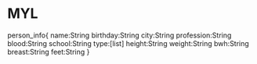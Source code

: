 # MYL

person_info{
  name:String
  birthday:String
  city:String
  profession:String
  blood:String
  school:String
  type:[list]
  height:String
  weight:String
  bwh:String
  breast:String
  feet:String
}